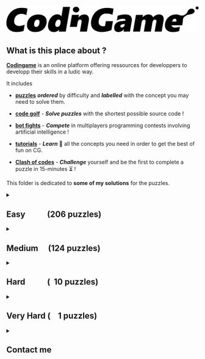 # ![codingame-banner](codingame_banner.png)

## What is this place about ?

[**Codingame**](https://www.codingame.com/training) is an online platform offering ressources for developpers to developp their skills in a ludic way.

It includes 

* [**puzzles**](https://www.codingame.com/training) **_ordered_** by difficulty and **_labelled_** with the concept you may need to solve them.
    
* [**code golf**](https://www.codingame.com/multiplayer/codegolf) - **_Solve puzzles_** with the shortest possible source code !
    
* [**bot fights**](https://www.codingame.com/multiplayer/bot-programming) - **_Compete_** in multiplayers programming contests involving artificial intelligence !
    
* [**tutorials**](https://www.codingame.com/learn) - **_Learn_** :book: all the concepts you need in order to get the best of fun on CG.
    
* [**Clash of codes**](https://www.codingame.com/multiplayer/clashofcode) - **_Challenge_** yourself and be the first to complete a puzzle in 15-minutes  :hourglass_flowing_sand: !

This folder is dedicated to **some of my solutions** for the puzzles.

<details>
<summary>

## Easy &ensp;&ensp;&ensp;&ensp;&ensp;(206 puzzles)

</summary>

- [x] [10 Pin bowling scores](Easy/10-pin-bowling-scores.cs) [![](link.png)](https://www.codingame.com/training/easy/10-pin-bowling-scores)
- [x] [1000000000D World](Easy/1000000000d-world.cpp) [![](link.png)](https://www.codingame.com/training/easy/1000000000d-world)
- [x] [1. NGR - Basic Radar](Easy/1--ngr---basic-radar.cpp) [![](link.png)](https://www.codingame.com/training/easy/1--ngr---basic-radar)
- [x] [1D bush fire](Easy/1d-bush-fire.c) [![](link.png)](https://www.codingame.com/training/easy/1d-bush-fire)
- [x] [1D spreadsheet](Easy/1d-spreadsheet.cpp) [![](link.png)](https://www.codingame.com/training/easy/1d-spreadsheet)
- [x] [1x1x1 Rubik's cube movements](Easy/111-rubiks-cube-movements.js) [![](link.png)](https://www.codingame.com/training/easy/111-rubiks-cube-movements)
- [x] [2nd Degree polynomial - simple-analysis](Easy/2nd-degree-polynomial---simple-analysis.cpp) [![](link.png)](https://www.codingame.com/training/easy/2nd-degree-polynomial---simple-analysis)
- [x] [abcdefghijklmnopqrstuvwxyz](Easy/abcdefghijklmnopqrstuvwxyz.cpp) [![](link.png)](https://www.codingame.com/training/easy/abcdefghijklmnopqrstuvwxyz)
- [x] [7-Segement scanner](Easy/7-segment-scanner.cpp) [![](link.png)](https://www.codingame.com/training/easy/7-segment-scanner)
- [x] [A Bunny and Carrots](Easy/a-bunny-and-carrots.cpp) [![](link.png)](https://www.codingame.com/training/easy/a-bunny-and-carrots)
- [x] [A child's play](Easy/a-childs-play.c) [![](link.png)](https://www.codingame.com/training/easy/a-childs-play)
- [x] [A mountain of a mole hill](Easy/a-mountain-of-a-mole-hill.py) [![](link.png)](https://www.codingame.com/training/easy/a-mountain-of-a-mole-hill)
- [x] [Add'em up](Easy/addem-up.py) [![](link.png)](https://www.codingame.com/training/easy/addem-up)
- [x] [Agent X, mission 1 - The caesar cipher](Easy/agent-x-mission-1-the-caesar-cipher.cpp) [![](link.png)](https://www.codingame.com/training/easy/agent-x-mission-1-the-caesar-cipher)
- [x] [Annihilation](Easy/annihilation.cpp) [![](link.png)](https://www.codingame.com/training/easy/annihilation)
- [x] [Are the clumps normal](Easy/are-the-clumps-normal.cpp) [![](link.png)](https://www.codingame.com/training/easy/are-the-clumps-normal)
- [x] [Artificial emotional intelligence](Easy/artificial-emotional-intelligence.cs) [![](link.png)](https://www.codingame.com/training/easy/artificial-emotional-intelligence)
- [x] [ASCII art](Easy/ascii-art.cpp) [![](link.png)](https://www.codingame.com/training/easy/ascii-art)
- [x] [Asteroids](Easy/asteroids.cpp) [![](link.png)](https://www.codingame.com/training/easy/asteroids)
- [x] [Auto pickup](Easy/auto-pickup.cpp) [![](link.png)](https://www.codingame.com/training/easy/auto-pickup)
- [x] [Azimut](Easy/azimut.rs) [![](link.png)](https://www.codingame.com/training/easy/azimut)
- [x] [Balanced ternary computer encode](Easy/balanced-ternary-computer-encode.c) [![](link.png)](https://www.codingame.com/training/easy/balanced-ternary-computer-encode)
- [x] [Bank robbers](Easy/bank-robbers.js) [![](link.png)](https://www.codingame.com/training/easy/bank-robbers)
- [x] [Battle of Heroes](Easy/battle-of-heroes.cpp) [![](link.png)](https://www.codingame.com/training/easy/battle-of-heroes)
- [x] [Benford's law](Easy/benfords-law.cpp) [![](link.png)](https://www.codingame.com/training/easy/benfords-law)
- [x] [Bijective numeration](Easy/bijective-numeration.rs) [![](link.png)](https://www.codingame.com/training/easy/bijective-numeration)
- [x] [Binary image](Easy/binary-image.py) [![](link.png)](https://www.codingame.com/training/easy/binary-image)
- [x] [Blackjack-solver.py](Easy/blackjack-solver.py) [![](link.png)](https://www.codingame.com/training/easy/blackjack-solver)
- [x] [Blowing fuse](Easy/blowing-fuse.c) [![](link.png)](https://www.codingame.com/training/easy/blowing-fuse)
- [x] [Brackets extreme edition](Easy/brackets-extreme-edition.c) [![](link.png)](https://www.codingame.com/training/easy/brackets-extreme-edition)
- [x] [Brick in the wall](Easy/brick-in-the-wall.c) [![](link.png)](https://www.codingame.com/training/easy/brick-in-the-wall)
- [x] [Bulk email generator](Easy/bulk-email-generator.py) [![](link.png)](https://www.codingame.com/training/easy/bulk-email-generator)
- [x] [Buzzle](Easy/buzzle.cpp) [![](link.png)](https://www.codingame.com/training/easy/buzzle)
- [x] [Caesar is the chief](Easy/caesar-is-the-chief.cpp) [![](link.png)](https://www.codingame.com/training/easy/caesar-is-the-chief)
- [x] [Calculator](Easy/calculator.cpp) [![](link.png)](https://www.codingame.com/training/easy/calculator)
- [x] [Card counting when easily distracted](Easy/card-counting-when-easily-distracted.cpp) [![](link.png)](https://www.codingame.com/training/easy/card-counting-when-easily-distracted)
- [x] [Catching up](Easy/catching-up.cpp) [![](link.png)](https://www.codingame.com/training/easy/catching-up)
- [x] [Character replacement problem](Easy/character-replacement-problem.cpp) [![](link.png)](https://www.codingame.com/training/easy/character-replacement-problem)
- [x] [Cheap choices](Easy/cheap-choices.rs) [![](link.png)](https://www.codingame.com/training/easy/cheap-choices)
- [x] [Chuck Norris](Easy/chuck-norris.cpp) [![](link.png)](https://www.codingame.com/training/easy/chuck-norris)
- [x] [Code breaker puzzle](Easy/code-breaker-puzzle.py) [![](link.png)](https://www.codingame.com/training/easy/code-breaker-puzzle)
- [x] [Container terminal](Easy/container-terminal.cpp) [![](link.png)](https://www.codingame.com/training/easy/container-terminal)
- [x] [Cosmic Love](Easy/cosmic-love.cpp) [![](link.png)](https://www.codingame.com/training/easy/cosmic-love)
- [x] [Count as I count](Easy/count-as-i-count.cpp) [![](link.png)](https://www.codingame.com/training/easy/count-as-i-count)
- [x] [Count your coins](Easy/count-your-coins.cpp) [![](link.png)](https://www.codingame.com/training/easy/count-your-coins)
- [x] [Crazy list](Easy/crazy-list.cpp) [![](link.png)](https://www.codingame.com/training/easy/crazy-list)
- [x] [Create the longest sequence of 1s](Easy/create-the-longest-sequence-of-1s.c) [![](link.png)](https://www.codingame.com/training/easy/create-the-longest-sequence-of-1s)
- [x] [Credit card verifier](Easy/credit-card-verifier-luhns-algorithm.cpp) [![](link.png)](https://www.codingame.com/training/easy/credit-card-verifier-luhns-algorithm)
- [x] [Crop circles](Easy/crop-circles.cs) [![](link.png)](https://www.codingame.com/ide/puzzle/crop-circles)
- [x] [Custom game of life](Easy/custom-game-of-life.cpp) [![](link.png)](https://www.codingame.com/ide/puzzle/custom-game-of-life)
- [x] [Darts](Easy/darts.cpp) [![](link.png)](https://www.codingame.com/training/easy/darts)
- [x] [Darts checkout routes](Easy/darts-checkout-routes.rs) [![](link.png)](https://www.codingame.com/training/easy/darts-checkout-routes)
- [x] [Dead mens shot](Easy/dead-mens-shot.c) [![](link.png)](https://www.codingame.com/training/easy/dead-mens-shot)
- [x] [Detective Geek](Easy/detective-geek.rs) [![](link.png)](https://www.codingame.com/training/easy/detective-geek)
- [x] [Decode the message](Easy/decode-the-message.cpp) [![](link.png)](https://www.codingame.com/training/easy/decode-the-message)
- [x] [Defibrillators](Easy/defibrillators.cpp) [![](link.png)](https://www.codingame.com/training/easy/defibrillators)
- [x] [Detective Pikaptcha EP1](Easy/detective-pikaptcha-ep1.c) [![](link.png)](https://www.codingame.com/training/easy/detective-pikaptcha-ep1)
- [x] [Detective Pikaptcha EP2](Easy/detective-pikaptcha-ep2.c) [![](link.png)](https://www.codingame.com/training/easy/detective-pikaptcha-ep2)
- [x] [Deus hex machina](Easy/deus-hex-machina.py) [![](link.png)](https://www.codingame.com/training/easy/deus-hex-machina)
- [x] [Dice handedness](Easy/dice-handedness.py) [![](link.png)](https://www.codingame.com/training/easy/dice-handedness)
- [x] [Digital scoreboard](Easy/digital-scoreboard.cpp) [![](link.png)](https://www.codingame.com/training/easy/digital-scoreboard)
- [x] [Disordered first contact](Easy/disordered-first-contact.js) [![](link.png)](https://www.codingame.com/training/easy/disordered-first-contact)
- [x] [Distributing candy](Easy/distributing-candy.cpp) [![](link.png)](https://www.codingame.com/training/easy/distributing-candy)
- [x] [Dolbear's law](Easy/dolbears-law.cpp) [![](link.png)](https://www.codingame.com/training/easy/dolbears-law)
- [x] [Dungeons and maps](Easy/dungeons-and-maps.cpp) [![](link.png)](https://www.codingame.com/training/easy/dungeons-and-maps)
- [x] [Embedded chessboards](Easy/embedded-chessboards.cpp) [![](link.png)](https://www.codingame.com/training/easy/embedded-chessboards)
- [x] [Encryption decryption of enigma machine](Easy/encryptiondecryption-of-enigma-machine.c) [![](link.png)](https://www.codingame.com/training/easy/encryptiondecryption-of-enigma-machine)
- [x] [Equivalent resistance circuit building](Easy/equivalent-resistance-circuit-building.java) [![](link.png)](https://www.codingame.com/training/easy/equivalent-resistance-circuit-building)
- [x] [Euclid's algorithm](Easy/euclids-algorithm.cpp) [![](link.png)](https://www.codingame.com/training/easy/euclids-algorithm)
- [x] [Extended Hamming codes](Easy/extended-hamming-codes.py) [![](link.png)](https://www.codingame.com/training/easy/extended-hamming-codes)
- [x] [Faro shuffle](Easy/faro-shuffle.cpp) [![](link.png)](https://www.codingame.com/training/easy/faro-shuffle)
- [x] [Fax machine](Easy/fax-machine.cpp) [![](link.png)](https://www.codingame.com/training/easy/fax-machine)
- [x] [Feature extraction](Easy/feature-extraction.cpp) [![](link.png)](https://www.codingame.com/training/easy/feature-extraction)
- [x] [FireControl](Easy/firecontrol.cpp) [![](link.png)](https://www.codingame.com/training/easy/firecontrol)
- [x] [Fix the networks](Easy/fix-the-networks.rs) [![](link.png)](https://www.codingame.com/training/easy/fix-the-networks)
- [x] [Flip the sign](Easy/flip-the-sign.cpp) [![](link.png)](https://www.codingame.com/training/easy/flip-the-sign)
- [x] [Frame the picture](Easy/frame-the-picture.cpp) [![](link.png)](https://www.codingame.com/training/easy/frame-the-picture)
- [x] [GDQ - binary coded decimal clock](Easy/gdq---binary-coded-decimal-clock.cpp) [![](link.png)](https://www.codingame.com/training/easy/gdq---binary-coded-decimal-clock)
- [x] [Genetics and computers - part 1](Easy/genetics-and-computers---part-1.py) [![](link.png)](https://www.codingame.com/training/easy/genetics-and-computers---part-1)
- [x] [Ghost legs](Easy/ghost-legs.c) [![](link.png)](https://www.codingame.com/training/easy/ghost-legs)
- [x] [Graffiti on the fence](Easy/graffiti-on-the-fence.cpp) [![](link.png)](https://www.codingame.com/training/easy/graffiti-on-the-fence)
- [x] [Happy numbers](Easy/happy-numbers.cpp) [![](link.png)](https://www.codingame.com/training/easy/happy-numbers)
- [x] [Hello, world!](Easy/hello-world.php) [![](link.png)](https://www.codingame.com/training/easy/hello-world)
- [x] [Hidden messages in images](Easy/hidden-messages-in-images.cpp) [![](link.png)](https://www.codingame.com/training/easy/hidden-messages-in-images)
- [x] [Hooch clash](Easy/hooch-clash.sh) [![](link.png)](https://www.codingame.com/training/easy/hooch-clash)
- [x] [Horse-racing hyperduals](Easy/horse-racing-hyperduals.c) [![](link.png)](https://www.codingame.com/training/easy/horse-racing-hyperduals)
- [x] [Horse-racing duals](Easy/horse-racing-duals.cpp) [![](link.png)](https://www.codingame.com/training/easy/horse-racing-duals)
- [x] [How time flies](Easy/how-time-flies.py) [![](link.png)](https://www.codingame.com/training/easy/how-time-flies)
- [x] [Hunger games](Easy/hunger-games.py) [![](link.png)](https://www.codingame.com/training/easy/hunger-games)
- [x] [In stereo](Easy/in-stereo.py) [![](link.png)](https://www.codingame.com/training/easy/in-stereo)
- [x] [Insert to string](Easy/insert-to-string.cpp) [![](link.png)](https://www.codingame.com/training/easy/insert-to-string)
- [x] [Ipv6 shortener](Easy/ipv6-shortener.py) [![](link.png)](https://www.codingame.com/training/easy/ipv6-shortener)
- [x] [Is that a possible word? Ep1](Easy/is-that-a-possible-word-ep1.cpp) [![](link.png)](https://www.codingame.com/training/easy/is-that-a-possible-word-ep1)
- [x] [Island escape](Easy/island-escape.cpp) [![](link.png)](https://www.codingame.com/training/easy/island-escape)
- [x] [ISBN check digit](Easy/isbn-check-digit.c) [![](link.png)](https://www.codingame.com/training/easy/isbn-check-digit)
- [x] [Jack Silver: The Casino](Easy/jack-silver-the-casino.c) [![](link.png)](https://www.codingame.com/training/easy/jack-silver-the-casino)
- [x] [Kangaroo words](Easy/kangaroo-words.cpp) [![](link.png)](https://www.codingame.com/training/easy/kangaroo-words)
- [x] [Kiss the girls](Easy/kiss-the-girls.cpp) [![](link.png)](https://www.codingame.com/training/easy/kiss-the-girls)
- [x] [Largest number](Easy/largest-number.py) [![](link.png)](https://www.codingame.com/training/easy/largest-number)
- [x] [Logic gates](Easy/logic-gates.cpp) [![](link.png)](https://www.codingame.com/training/easy/logic-gates)
- [x] [Logically reasonable inequalities](Easy/logically-reasonable-inequalities.cpp) [![](link.png)](https://www.codingame.com/training/easy/logically-reasonable-inequalities)
- [x] [Longest coast](Easy/longest-coast.cpp) [![](link.png)](https://www.codingame.com/training/easy/longest-coast)
- [x] [Low Resolution: what's the shape?](Easy/low-resolution-whats-the-shape.cpp) [![](link.png)](https://www.codingame.com/training/easy/low-resolution-whats-the-shape)
- [x] [Lumen](Easy/lumen.c) [![](link.png)](https://www.codingame.com/training/easy/lumen)
- [x] [Mars lander episode 1](Easy/mars-lander-episode-1.py) [![](link.png)](https://www.codingame.com/training/easy/mars-lander-episode-1)
- [x] [Match DNA sequence](Easy/match-dna-sequence.rs) [![](link.png)](https://www.codingame.com/training/easy/match-dna-sequence)
- [x] [Max area](Easy/max-area.cpp) [![](link.png)](https://www.codingame.com/training/easy/max-area)
- [x] [May the triforce be with you](Easy/may-the-triforce-be-with-you.c) [![](link.png)](https://www.codingame.com/training/easy/may-the-triforce-be-with-you)
- [x] [Messed up mosaics](Easy/messed-up-mosaics.cpp) [![](link.png)](https://www.codingame.com/training/easy/messed-up-mosaics)
- [x] [MIME type](Easy/mime-type.py) [![](link.png)](https://www.codingame.com/training/easy/mime-type)
- [x] [Minimal palindrome distance](Easy/minimal-palindrome-distance.cpp) [![](link.png)](https://www.codingame.com/training/easy/minimal-palindrome-distance)
- [x] [Mirrors](Easy/mirrors.cpp) [![](link.png)](https://www.codingame.com/training/easy/mirrors)
- [x] [Reverse Minesweeper](Easy/reverse-minesweeper.cpp) [![](link.png)](https://www.codingame.com/training/easy/reverse-minesweeper)
- [x] [Merlin's magic square](Easy/merlins-magic-square.cpp) [![](link.png)](https://www.codingame.com/training/easy/merlins-magic-square)
- [x] [Metric Units](Easy/metric-units.cs) [![](link.png)](https://www.codingame.com/training/easy/metric-units)
- [x] [Minesweeper level generator](Easy/minesweeper-level-generator.cpp) [![](link.png)](https://www.codingame.com/training/easy/minesweeper-level-generator)
- [x] [Monday tuesday happy days](Easy/monday-tuesday-happy-days.py) [![](link.png)](https://www.codingame.com/training/easy/monday-tuesday-happy-days)
- [x] [Morellet's random lines](Easy/morellets-random-lines.js) [![](link.png)](https://www.codingame.com/training/easy/morellets-random-lines)
- [x] [Mountain map convergence](Easy/mountain-map-convergence.py) [![](link.png)](https://www.codingame.com/training/easy/mountain-map-convergence)
- [x] [Mountain map](Easy/mountain-map.py) [![](link.png)](https://www.codingame.com/training/easy/mountain-map)
- [x] [Moves in maze](Easy/moves-in-maze.cpp) [![](link.png)](https://www.codingame.com/training/easy/moves-in-maze)
- [x] [Murder in the village](Easy/murder-in-the-village.py) [![](link.png)](https://www.codingame.com/training/easy/murder-in-the-village)
- [x] [Nato alphabets odd uncles](Easy/nato-alphabets-odd-uncles.cpp) [![](link.png)](https://www.codingame.com/training/easy/nato-alphabets-odd-uncles)
- [x] [Nature of quadrilaterals](Easy/nature-of-quadrilaterals.c) [![](link.png)](https://www.codingame.com/training/easy/nature-of-quadrilaterals)
- [x] [Next growing number](Easy/next-growing-number.cpp) [![](link.png)](https://www.codingame.com/training/easy/next-growing-number)
- [x] [Number derivation](Easy/number-derivation.py) [![](link.png)](https://www.codingame.com/training/easy/number-derivation)
- [x] [Number of digits](Easy/number-of-digits.rs) [![](link.png)](https://www.codingame.com/training/easy/number-of-digits)
- [x] [Number partition](Easy/number-partition.cpp) [![](link.png)](https://www.codingame.com/training/easy/number-partition)
- [x] [Object insertion](Easy/object-insertion.cpp) [![](link.png)](https://www.codingame.com/training/easy/object-insertion)
- [x] [Odd quad out](Easy/odd-quad-out.cpp) [![](link.png)](https://www.codingame.com/training/easy/odd-quad-out)
- [x] [Offset arrays](Easy/offset-arrays.py) [![](link.png)](https://www.codingame.com/ide/puzzle/offset-arrays)
- [x] [Onboarding](Easy/onboarding.cpp) [![](link.png)](https://www.codingame.com/training/easy/onboarding)
- [x] [Order of succession](Easy/order-of-succession.py) [![](link.png)](https://www.codingame.com/training/easy/order-of-succession)
- [x] [Organic compounds](Easy/organic-compounds.java) [![](link.png)](https://www.codingame.com/training/easy/organic-compounds)
- [x] [Panel count](Easy/panel-count.rs) [![](link.png)](https://www.codingame.com/training/easy/panel-count)
- [x] [Periodic table spelling](Easy/periodic-table-spelling.rs) [![](link.png)](https://www.codingame.com/ide/puzzle/periodic-table-spelling)
- [x] [Pirates treasure](Easy/pirates-treasure.c) [![](link.png)](https://www.codingame.com/training/easy/pirates-treasure)
- [x] [Power of Thor (ep.1)](Easy/power-of-thor-1.js) [![](link.png)](https://www.codingame.com/training/easy/power-of-thor-episode-1)
- [x] [Prefix code](Easy/prefix-code.cpp) [![](link.png)](https://www.codingame.com/training/easy/prefix-code)
- [x] [Probability for dummies](Easy/probability-for-dummies.cpp) [![](link.png)](https://www.codingame.com/training/easy/probability-for-dummies)
- [x] [Queen control](Easy/queen-control.cpp) [![](link.png)](https://www.codingame.com/training/easy/queen-control)
- [x] [Random walk](Easy/random-walk.cpp) [![](link.png)](https://www.codingame.com/training/easy/random-walk)
- [x] [Rectangle partition](Easy/rectangle-partition.cpp) [![](link.png)](https://www.codingame.com/training/easy/rectangle-partition)
- [x] [Rectangular block spinner](Easy/rectangular-block-spinner.py) [![](link.png)](https://www.codingame.com/training/easy/rectangular-block-spinner)
- [x] [Retro typewriter art](Easy/retro-typewriter-art.cpp) [![](link.png)](https://www.codingame.com/training/easy/retro-typewriter-art)
- [x] [Reverse fizzbuzz](Easy/reverse-fizzbuzz.rb) [![](link.png)](https://www.codingame.com/training/easy/reverse-fizzbuzz)
- [x] [Robot reach](Easy/robot-reach.cpp) [![](link.png)](https://www.codingame.com/training/easy/robot-reach)
- [x] [Robot show](Easy/robot-show.cpp) [![](link.png)](https://www.codingame.com/training/easy/robot-show)
- [x] [Rocks papers scissors-es](Easy/rocks-papers-scissors-es.cpp) [![](link.png)](https://www.codingame.com/training/easy/rocks-papers-scissors-es)
- [x] [Rock paper scissors lizard spock](Easy/rock-paper-scissors-lizard-spock.cpp) [![](link.png)](https://www.codingame.com/training/easy/rock-paper-scissors-lizard-spock)
- [x] [Rooks movements](Easy/rooks-movements.c) [![](link.png)](https://www.codingame.com/training/easy/rooks-movements)
- [x] [Rotating arrows](Easy/rotating-arrows.cpp) [![](link.png)](https://www.codingame.com/training/easy/rotating-arrows)
- [x] [Rugby score](Easy/rugby-score.c) [![](link.png)](https://www.codingame.com/training/easy/rugby-score)
- [x] [Sand fall](Easy/sand-fall.rs) [![](link.png)](https://www.codingame.com/training/easy/sand-fall)
- [x] [Saving snoopy](Easy/saving-snoopy.cpp) [![](link.png)](https://www.codingame.com/training/easy/saving-snoopy)
- [x] [Scrabble score](Easy/scrabble-score.rs) [![](link.png)](https://www.codingame.com/training/easy/scrabble-score)
- [x] [Self driving car testing](Easy/self-driving-car-testing.c) [![](link.png)](https://www.codingame.com/training/easy/self-driving-car-testing)
- [x] [Shadow casting](Easy/shadow-casting.cpp) [![](link.png)](https://www.codingame.com/training/easy/shadow-casting)
- [x] [Shoot enemy aircraft](Easy/shoot-enemy-aircraft.cpp) [![](link.png)](https://www.codingame.com/training/easy/shoot-enemy-aircraft)
- [x] [Should bakers be frugal](Easy/should-bakers-be-frugal.cpp) [![](link.png)](https://www.codingame.com/training/easy/should-bakers-be-frugal)
- [x] [Simple auto scaling](Easy/simple-auto-scaling.cpp) [![](link.png)](https://www.codingame.com/training/easy/simple-auto-scaling)
- [x] [Simple awalé](Easy/simple-awale.js) [![](link.png)](https://www.codingame.com/training/easy/simple-awale)
- [x] [Simple load balancing](Easy/simple-load-balancing.cpp) [![](link.png)](https://www.codingame.com/training/easy/simple-load-balancing)
- [x] [Six degrees of Kevin Bacon](Easy/six-degrees-of-kevin-bacon.cpp) [![](link.png)](https://www.codingame.com/training/easy/six-degrees-of-kevin-bacon)
- [x] [Sparse matmul](Easy/sparse-matmul.rs) [![](link.png)](https://www.codingame.com/training/easy/sparse-matmul)
- [x] [Smooth!](Easy/smooth.sh) [![](link.png)](https://www.codingame.com/training/easy/smooth)
- [x] [Snail run](Easy/snail-run.cpp) [![](link.png)](https://www.codingame.com/training/easy/snail-run)
- [x] [Snake sort 2D](Easy/snake-sort-2d.cpp) [![](link.png)](https://www.codingame.com/training/easy/snake-sort-2d)
- [x] [Someone's acting sus...](Easy/someones-acting-sus----.py) [![](link.png)](https://www.codingame.com/training/easy/someones-acting-sus----)
- [x] [Stall tilt](Easy/stall-tilt.py) [![](link.png)](https://www.codingame.com/training/easy/stall-tilt)
- [x] [Substitution encoding](Easy/substitution-encoding.cpp) [![](link.png)](https://www.codingame.com/training/easy/substitution-encoding)
- [x] [Sudoku Validator](Easy/sudoku-validator.py) [![](link.png)](https://www.codingame.com/training/easy/sudoku-validator)
- [x] [Sum of Spiral's Diagonals](Easy/sum-of-spirals-diagonals.cpp) [![](link.png)](https://www.codingame.com/training/easy/sum-of-spirals-diagonals)
- [x] [Sweet spot](Easy/sweet-spot.cpp) [![](link.png)](https://www.codingame.com/training/easy/sweet-spot)
- [x] [Ted's compiler](Easy/teds-compiler.cpp) [![](link.png)](https://www.codingame.com/training/easy/teds-compiler)
- [x] [Temperatures](Easy/temperatures.js) [![](link.png)](https://www.codingame.com/training/easy/temperatures)
- [x] [Text formatting](Easy/text-formatting.py) [![](link.png)](https://www.codingame.com/training/easy/text-formatting)
- [x] [The broken editor](Easy/the-broken-editor.cpp) [![](link.png)](https://www.codingame.com/training/easy/the-broken-editor)
- [x] [The dart 101](Easy/the-dart-101.c) [![](link.png)](https://www.codingame.com/training/easy/the-dart-101)
- [x] [The descent](Easy/the-descent.js) [![](link.png)](https://www.codingame.com/training/easy/the-descent)
- [x] [The electrician apprentice](Easy/the-electrician-apprentice.cs) [![](link.png)](https://www.codingame.com/training/easy/the-electrician-apprentice)
- [x] [The helpdesk](Easy/the-helpdesk.cpp) [![](link.png)](https://www.codingame.com/training/easy/the-helpdesk)
- [x] [The lost child episode-1](Easy/the-lost-child-episode-1.cpp) [![](link.png)](https://www.codingame.com/training/easy/the-lost-child-episode-1)
- [x] [The Michelangelo code](Easy/the-michelangelo-code.py) [![](link.png)](https://www.codingame.com/training/easy/the-michelangelo-code)
- [x] [The Mystic rectangle](Easy/the-mystic-rectangle.cpp) [![](link.png)](https://www.codingame.com/training/easy/the-mystic-rectangle)
- [x] [The Prime Twins - Part one](Easy/the-prime-twins---part-one.rs) [![](link.png)](https://www.codingame.com/training/easy/the-prime-twins---part-one)
- [x] [The River I.](Easy/the-river-i.c) [![](link.png)](https://www.codingame.com/training/easy/the-river-i-)
- [x] [The River II.](Easy/the-river-ii.c) [![](link.png)](https://www.codingame.com/training/easy/the-river-ii-)
- [x] [The travelling salesman problem](Easy/the-travelling-salesman-problem.c) [![](link.png)](https://www.codingame.com/training/easy/the-travelling-salesman-problem)
- [x] [The weight of words](Easy/the-weight-of-words.cpp) [![](link.png)](https://www.codingame.com/training/easy/the-weight-of-words)
- [x] [Tic tac toe](Easy/tictactoe.py) [![](link.png)](https://www.codingame.com/training/easy/tictactoe)
- [x] [Treasure hunt](Easy/treasure-hunt.cpp) [![](link.png)](https://www.codingame.com/training/easy/treasure-hunt)
- [x] [Tree paths](Easy/tree-paths.rb) [![](link.png)](https://www.codingame.com/training/easy/tree-paths)
- [x] [Tricky number verifier](Easy/tricky-number-verifier.py) [![](link.png)](https://www.codingame.com/training/easy/tricky-number-verifier)
- [x] [Ulam spiral](Easy/ulam-spiral.py) [![](link.png)](https://www.codingame.com/training/easy/ulam-spiral)
- [x] [Unit fractions](Easy/unit-fractions.c) [![](link.png)](https://www.codingame.com/training/easy/unit-fractions)
- [x] [Van Eck's sequence](Easy/van-eck.cpp) [![](link.png)](https://www.codingame.com/training/easy/van-ecks-sequence)
- [x] [Vectors in variables dimensions](Easy/vectors-in-variables-dimensions.py) [![](link.png)](https://www.codingame.com/training/easy/vectors-in-variables-dimensions)
- [x] [Video comments](Easy/video-comments.py) [![](link.png)](https://www.codingame.com/training/easy/video-comments)
- [x] [What's so complex about Mandelbrot?](Easy/whats-so-complex-about-mandelbrot.c) [![](link.png)](https://www.codingame.com/training/easy/whats-so-complex-about-mandelbrot)
- [x] [Where am I going?](Easy/where-am-i-going.rs) [![](link.png)](https://www.codingame.com/training/easy/where-am-i-going)
- [x] [Where's Wally](Easy/wheres-wally.cpp) [![](link.png)](https://www.codingame.com/training/easy/wheres-wally)
- [x] [Wordle collorizer](Easy/wordle-colorizer.cpp) [![](link.png)](https://www.codingame.com/training/easy/wordle-colorizer)
- [x] [XML MDF-2016](Easy/xml-mdf-2016.cpp) [![](link.png)](https://www.codingame.com/training/easy/xml-mdf-2016)
- [x] [Zeckendorf representation part I](Easy/zeckendorf-representation-part-i.cpp) [![](link.png)](https://www.codingame.com/training/easy/zeckendorf-representation-part-i)
- [x] [Zhiwei sun squares](Easy/zhiwei-sun-squares.cpp) [![](link.png)](https://www.codingame.com/training/easy/zhiwei-sun-squares)

</details>

<details>
<summary>

## Medium &ensp;&ensp;(124 puzzles)

</summary>

- [x] [1010(1)](Medium/10101.c) [![](link.png)](https://www.codingame.com/training/medium/10101)
- [x] [A* exercise](Medium/a-star-exercise.cpp) [![](link.png)](https://www.codingame.com/training/medium/a-star-exercise)
- [x] [Ancestors and descendants](Medium/ancestors-&-descendants.cpp) [![](link.png)](https://www.codingame.com/training/medium/ancestors-&-descendants)
- [x] [Aneo sponsored puzzle](Medium/aneo.c) [![](link.png)](https://www.codingame.com/training/medium/aneo)
- [x] [Ascii art : glass stacking](Medium/ascii-art-glass-stacking.c) [![](link.png)](https://www.codingame.com/training/medium/ascii-art-:-glass-stacking)
- [x] [Ascii graph](Medium/ascii-graph.c) [![](link.png)](https://www.codingame.com/training/medium/ascii-graph)
- [x] [Bag of balls](Medium/bag-of-balls.cpp) [![](link.png)](https://www.codingame.com/training/medium/bag-of-balls)
- [x] [Bender - episode 1](Medium/bender-episode-1.cpp) [![](link.png)](https://www.codingame.com/training/medium/bender-episode-1)
- [x] [Binary search tree traversal](Medium/binary-search-tree-traversal.cpp) [![](link.png)](https://www.codingame.com/training/medium/binary-search-tree-traversal)
- [x] [Binary sequence](Medium/binary-sequence.py) [![](link.png)](https://www.codingame.com/training/medium/binary-sequence)
- [x] [Bingo](Medium/bingo.java) [![](link.png)](https://www.codingame.com/training/medium/bingo)
- [x] [Bit count to limit](Medium/bit-count-to-limit.cpp) [![](link.png)](https://www.codingame.com/training/medium/bit-count-to-limit)
- [x] [Boarding passes ready](Medium/boarding-passes-ready.cpp) [![](link.png)](https://www.codingame.com/training/medium/boarding-passes-ready)
- [x] [Bouncing barry](Medium/bouncing-barry.cs) [![](link.png)](https://www.codingame.com/training/medium/bouncing-barry)
- [x] [Box of cigars](Medium/box-of-cigars.c) [![](link.png)](https://www.codingame.com/training/medium/box-of-cigars)
- [x] [Brackets, enhanced edition](Medium/brackets-enhanced-edition.js) [![](link.png)](https://www.codingame.com/training/medium/brackets-enhanced-edition)
- [x] [Brackets, extended edition](Medium/brackets-extended-edition.c) [![](link.png)](https://www.codingame.com/training/medium/brackets-extended-edition)
- [x] [Brackets, ultimate edition](Medium/brackets-ultimate-edition.js) [![](link.png)](https://www.codingame.com/training/medium/brackets-ultimate-edition)
- [x] [Bruce lee](Medium/bruce-lee.js) [![](link.png)](https://www.codingame.com/training/medium/bruce-lee)
- [x] [Bulgarian solitaire](Medium/bulgarian-solitaire.cpp) [![](link.png)](https://www.codingame.com/training/medium/bulgarian-solitaire)
- [x] [Bulls and Cows](Medium/bulls-and-cows.c) [![](link.png)](https://www.codingame.com/training/medium/bulls-and-cows)
- [x] [Bust speeding vehicles](Medium/bust-speeding-vehicles.c) [![](link.png)](https://www.codingame.com/training/medium/bust-speeding-vehicles)
- [x] [Byte pair encoding](Medium/byte-pair-encoding.py) [![](link.png)](https://www.codingame.com/training/medium/byte-pair-encoding)
- [x] [Cards castle](Medium/cards-castle.c) [![](link.png)](https://www.codingame.com/training/medium/cards-castle)
- [x] [Carmichael numbers](Medium/carmichael-numbers.c) [![](link.png)](https://www.codingame.com/training/medium/carmichael-numbers)
- [x] [CGFunge interpreter](Medium/cgfunge-interpreter.py) [![](link.png)](https://www.codingame.com/training/medium/cgfunge-interpreter)
- [x] [CGS minifier](Medium/cgs-minifier.cpp) [![](link.png)](https://www.codingame.com/training/medium/cgs-minifier)
- [x] [Constrained latin squares](Medium/constrained-latin-squares.cpp) [![](link.png)](https://www.codingame.com/training/medium/constrained-latin-squares)
- [x] [Conway sequence](Medium/conway-sequence.cpp) [![](link.png)](https://www.codingame.com/training/medium/conway-sequence)
- [x] [Count of primes in a number grid](Medium/count-of-primes-in-a-number-grid.c) [![](link.png)](https://www.codingame.com/training/medium/count-of-primes-in-a-number-grid)
- [x] [Counting squares on pegs](Medium/counting-squares-on-pegs.js) [![](link.png)](https://www.codingame.com/training/medium/counting-squares-on-pegs)
- [x] [Criminal](Medium/criminal.cpp) [![](link.png)](https://www.codingame.com/training/medium/criminal)
- [x] [Digit sum successor](Medium/digit-sum-successor.cpp) [![](link.png)](https://www.codingame.com/training/medium/digit-sum-successor)
- [x] [Divide the factorial](Medium/divide-the-factorial.rb) [![](link.png)](https://www.codingame.com/training/medium/divide-the-factorial)
- [x] [Dominoes path](Medium/dominoes-path.cpp) [![](link.png)](https://www.codingame.com/training/medium/dominoes-path)
- [x] [Don't Panic - Episode 1](Medium/don't-panic-episode-1.cpp) [![](link.png)](https://www.codingame.com/training/medium/don't-panic-episode-1)
- [x] [Drug interactions](Medium/drug-interactions.cpp) [![](link.png)](https://www.codingame.com/training/medium/drug-interactions)
- [x] [Dynamic sorting](Medium/dynamic-sorting.cs) [![](link.png)](https://www.codingame.com/training/medium/dynamic-sorting)
- [x] [Dwarfs standing on the shoulders of giants](Medium/dwarfs-standing-on-the-shoulders-of-giants.cpp) [![](link.png)](https://www.codingame.com/training/medium/dwarfs-standing-on-the-shoulders-of-giants)
- [x] [Elementary cellular automaton](Medium/elementary-cellular-automaton.c) [![](link.png)](https://www.codingame.com/training/medium/elementary-cellular-automaton)
- [x] [Equalizing arrays](Medium/equalizing-arrays.cpp) [![](link.png)](https://www.codingame.com/training/medium/equalizing-arrays)
- [x] [Factorial vs exponential](Medium/factorial-vs-exponential.c) [![](link.png)](https://www.codingame.com/training/medium/factorial-vs-exponential)
- [x] [Fair numbering](Medium/fair-numbering.cpp) [![](link.png)](https://www.codingame.com/training/medium/fair-numbering)
- [x] [Find the replacement](Medium/find-the-replacement.cpp) [![](link.png)](https://www.codingame.com/training/medium/find-the-replacement)
- [x] [Flood fill example](Medium/flood-fill-example.cpp) [![](link.png)](https://www.codingame.com/training/medium/flood-fill-example)
- [x] [Folding a note](Medium/folding-a-note.py) [![](link.png)](https://www.codingame.com/training/medium/folding-a-note)
- [x] [Folding paper](Medium/folding-paper.cpp) [![](link.png)](https://www.codingame.com/training/medium/folding-paper)
- [x] [Forest fire](Medium/forest-fire.cpp) [![](link.png)](https://www.codingame.com/training/medium/forest-fire)
- [x] [Game of life](Medium/game-of-life.c) [![](link.png)](https://www.codingame.com/training/medium/game-of-life)
- [x] [Guessing N cheating](Medium/guessing-n-cheating.c) [![](link.png)](https://www.codingame.com/training/medium/guessing-n-cheating)
- [x] [Go competition](Medium/go-competition.c) [![](link.png)](https://www.codingame.com/training/medium/go-competition)
- [x] [Goro want chocolate](Medium/goro-want-chocolate.cpp) [![](link.png)](https://www.codingame.com/training/medium/goro-want-chocolate)
- [x] [Gravity](Medium/gravity.c) [![](link.png)](https://www.codingame.com/training/medium/gravity)
- [x] [Gravity tumbler](Medium/gravity-tumbler.py) [![](link.png)](https://www.codingame.com/training/medium/gravity-tumbler)
- [x] [Green valleys](Medium/green-valleys.cpp) [![](link.png)](https://www.codingame.com/training/medium/green-valleys)
- [x] [Hacking at robbercity](Medium/hacking-at-robbercity.js) [![](link.png)](https://www.codingame.com/training/medium/hacking-at-robbercity)
- [x] [Halting sequences](Medium/halting-sequences.cpp) [![](link.png)](https://www.codingame.com/training/medium/halting-sequences)
- [x] [Hexagonal Maze](Medium/hexagonal-maze.cpp) [![](link.png)](https://www.codingame.com/training/medium/hexagonal-maze)
- [x] [Huffman code](Medium/huffman-code.cpp) [![](link.png)](https://www.codingame.com/training/medium/huffman-code)
- [x] [Inversion count](Medium/inversion-count.cs) [![](link.png)](https://www.codingame.com/training/medium/inversion-count)
- [x] [IP mask calculating](Medium/ip-mask-calculating.cpp) [![](link.png)](https://www.codingame.com/training/medium/ip-mask-calculating)
- [x] [Jumping frogs](Medium/jumping-frogs.cpp) [![](link.png)](https://www.codingame.com/training/medium/jumping-frogs)
- [x] [Kaprekar's routine](Medium/kaprekars-routine.js) [![](link.png)](https://www.codingame.com/training/medium/kaprekars-routine)
- [x] [Knight's jam](Medium/knights-jam.cpp) [![](link.png)](https://www.codingame.com/training/medium/knights-jam)
- [x] [Langton's ant](Medium/langtons-ant.c) [![](link.png)](https://www.codingame.com/training/medium/langtons-ant)
- [x] [Length of Syracuse conjecture sequence](Medium/length-of-syracuse-conjecture-sequence.cpp) [![](link.png)](https://www.codingame.com/training/medium/length-of-syracuse-conjecture-sequence)
- [x] [Locked in gear](Medium/locked-in-gear.cpp) [![](link.png)](https://www.codingame.com/training/medium/locked-in-gear)
- [x] [Magic square](Medium/magic-square.cpp) [![](link.png)](https://www.codingame.com/training/medium/magic-square)
- [x] [Mars lander Ep2](Medium/mars-lander-ep2.cpp) [![](link.png)](https://www.codingame.com/training/medium/mars-lander-episode-2)
- [x] [Maximum sub-sequence](Medium/maximum-sub-sequence.c) [![](link.png)](https://www.codingame.com/training/medium/maximum-sub-sequence)
- [x] [Mayan calculation](Medium/mayan-calculation.c) [![](link.png)](https://www.codingame.com/training/medium/mayan-calculation)
- [x] [Maze](Medium/maze.c) [![](link.png)](https://www.codingame.com/training/medium/maze)
- [x] [Mcxxxx microcontroller simulation](Medium/mcxxxx-microcontroller-simulation.c) [![](link.png)](https://www.codingame.com/training/medium/mcxxxx-microcontroller-simulation)
- [x] [Micro assembly](Medium/micro-assembly.c) [![](link.png)](https://www.codingame.com/training/medium/micro-assembly)
- [x] [MineSweeper](Medium/minesweeper.cpp) [![](link.png)](https://www.codingame.com/training/medium/minesweeper)
- [x] [Minimax exercise](Medium/minimax-exercise.c) [![](link.png)](https://www.codingame.com/training/medium/minimax-exercise)
- [x] [Monthly system](Medium/monthly-system.c) [![](link.png)](https://www.codingame.com/training/medium/monthly-system)
- [x] [Network cabling](Medium/network-cabling.cpp) [![](link.png)](https://www.codingame.com/training/medium/network-cabling)
- [x] [Number of letters in a number - binary](Medium/number-of-letters-in-a-number---binary.cpp) [![](link.png)](https://www.codingame.com/training/medium/number-of-letters-in-a-number---binary)
- [x] [Number of paths between 2 points](Medium/number-of-paths-between-2-points.c) [![](link.png)](https://www.codingame.com/training/medium/number-of-paths-between-2-points)
- [x] [Oneway city](Medium/oneway-city.py) [![](link.png)](https://www.codingame.com/training/medium/oneway-city)
- [x] [Othello](Medium/othello.js) [![](link.png)](https://www.codingame.com/training/medium/othello)
- [x] [Parity scanner](Medium/parity-scanner.py) [![](link.png)](https://www.codingame.com/training/medium/parity-scanner)
- [x] [Photo booth transformation](Medium/photo-booth-transformation.c) [![](link.png)](https://www.codingame.com/training/medium/photo-booth-transformation)
- [x] [Plague Jr](Medium/plague-jr.py) [![](link.png)](https://www.codingame.com/training/medium/plague-jr)
- [x] [Playfair cypher](Medium/playfair-cipher.py) [![](link.png)](https://www.codingame.com/training/medium/playfair-cipher)
- [x] [Porcupine fever](Medium/porcupine-fever.c) [![](link.png)](https://www.codingame.com/training/medium/porcupine-fever)
- [x] [Propositions in freges ideography](Medium/propositions-in-freges-ideography.py) [![](link.png)](https://www.codingame.com/training/medium/propositions-in-freges-ideography)
- [x] [Queneau numbers](Medium/queneau-numbers.cljs) [![](link.png)](https://www.codingame.com/training/medium/queneau-numbers)
- [x] [Rational number tree](Medium/rational-number-tree.cpp) [![](link.png)](https://www.codingame.com/training/medium/rational-number-tree)
- [x] [Rearrange string to two numbers](Medium/rearrange-strings-to-two-numbers.cpp) [![](link.png)](https://www.codingame.com/training/medium/rearrange-string-to-two-numbers)
- [x] [Remaining card](Medium/remaining-card.cpp) [![](link.png)](https://www.codingame.com/training/medium/remaining-card)
- [x] [Reverse Polish notation](Medium/reverse-polish-notation.py) [![](link.png)](https://www.codingame.com/training/medium/reverse-polish-notation)
- [x] [Reversed look and say](Medium/reversed-look-and-say.cpp) [![](link.png)](https://www.codingame.com/training/medium/reversed-look-and-say)
- [x] [Robbery optimisation](Medium/robbery-optimisation.cpp) [![](link.png)](https://www.codingame.com/training/medium/robbery-optimisation)
- [x] [Rod cutting problem](Medium/rod-cutting-problem.cpp) [![](link.png)](https://www.codingame.com/training/medium/rod-cutting-problem)
- [x] [Sandpile addition](Medium/sandpile-addition.c) [![](link.png)](https://www.codingame.com/training/medium/sandpile-addition)
- [x] [Scrabble](Medium/scrabble.cpp) [![](link.png)](https://www.codingame.com/training/medium/scrabble)
- [x] [Seam carving](Medium/seam-carving.cpp) [![](link.png)](https://www.codingame.com/training/medium/seam-carving)
- [x] [Shadows of the Knight - Episode 1](Medium/shadows-of-the-knight-episode-1.cpp) [![](link.png)](https://www.codingame.com/training/medium/shadows-of-the-knight-episode-1)
- [x] [Shadows of the Knight - Episode 1](Medium/skynet-revolution-episode-1.cpp) [![](link.png)](https://www.codingame.com/training/medium/skynet-revolution-episode-1)
- [x] [Snake encoding](Medium/snake-encoding.js) [![](link.png)](https://www.codingame.com/training/medium/snake-encoding)
- [x] [Stock exchange losses](Medium/stock-exchange-losses.cpp) [![](link.png)](https://www.codingame.com/training/medium/stock-exchange-losses)
- [x] [Sudoku solver](Medium/sudoku-solver.cpp) [![](link.png)](https://www.codingame.com/training/medium/sudoku-solver)
- [x] [Sum of divisors](Medium/sum-of-divisors.c) [![](link.png)](https://www.codingame.com/training/medium/sum-of-divisors)
- [x] [Telephone numbers](Medium/telephone-numbers.cpp) [![](link.png)](https://www.codingame.com/training/medium/telephone-numbers)
- [x] [Text alignment](Medium/text-alignment.c) [![](link.png)](https://www.codingame.com/training/medium/text-alignment)
- [x] [The experience of creating puzzles](Medium/the-experience-for-creating-puzzles.c) [![](link.png)](https://www.codingame.com/training/medium/the-experience-for-creating-puzzles)
- [x] [The fastest](Medium/the-fastest.c) [![](link.png)](https://www.codingame.com/training/medium/the-fastest)
- [x] [The urinal problem](Medium/the-urinal-problem.py) [![](link.png)](https://www.codingame.com/training/medium/the-urinal-problem)
- [x] [The gift](Medium/the-gift.cpp) [![](link.png)](https://www.codingame.com/training/medium/the-gift)
- [x] [The Grand Festival - I](Medium/the-grand-festival---i.cpp) [![](link.png)](https://www.codingame.com/training/medium/the-grand-festival---i)
- [x] [The Grand Festival - II](Medium/the-grand-festival---ii.java) [![](link.png)](https://www.codingame.com/training/medium/the-grand-festival---ii)
- [x] [The last crusade episode 1](Medium/the-last-crusade-episode-1.cpp) [![](link.png)](https://www.codingame.com/training/medium/the-last-crusade-episode-1)
- [x] [The optimal urinal problem](Medium/the-optimal-urinal-problem.js) [![](link.png)](https://www.codingame.com/training/medium/the-optimal-urinal-problem)
- [x] [There is no spoon - episode 1](Medium/there-is-no-spoon-episode-1.cpp) [![](link.png)](https://www.codingame.com/training/medium/there-is-no-spoon-episode-1)
- [x] [These romans are crazy!](Medium/these-romans-are-crazy!.cpp) [![](link.png)](https://www.codingame.com/training/medium/these-romans-are-crazy!)
- [x] [Tiny forest](Medium/tiny-forest.cpp) [![](link.png)](https://www.codingame.com/training/medium/tiny-forest)
- [x] [Trits balanced ternary computing](Medium/trits-balanced-ternary-computing.c) [![](link.png)](https://www.codingame.com/training/medium/trits-balanced-ternary-computing)
- [x] [Vote counting](Medium/vote-counting.cpp) [![](link.png)](https://www.codingame.com/training/medium/vote-counting)
- [x] [Ways to make change](Medium/ways-to-make-change.cpp) [![](link.png)](https://www.codingame.com/training/medium/ways-to-make-change)
- [x] [We're going in circles!](Medium/were-going-in-circles.cpp) [![](link.png)](https://www.codingame.com/training/medium/were-going-in-circles)
- [x] [Winamax battle](Medium/winamax-battle.cpp) [![](link.png)](https://www.codingame.com/training/medium/winamax-battle)
- [x] [What the brainfuck!](Medium/what-the-brainfuck.cpp) [![](link.png)](https://www.codingame.com/training/medium/what-the-brainfuck)

</details>

<details>
<summary>

## Hard &ensp;&ensp;&ensp;&ensp;&ensp;(&nbsp;&nbsp;10 puzzles)

</summary>

- [x] [Blunder - episode 2](Hard/blunder-episode-2.cpp) [![](link.png)](https://www.codingame.com/training/hard/blunder-episode-2)
- [x] [CGX Formatter](Hard/cgx-formatter.cpp) [![](link.png)](https://www.codingame.com/training/hard/cgx-formatter)
- [x] [Chess board analyzer](Hard/chess-board-analyzer.cpp) [![](link.png)](https://www.codingame.com/training/hard/chess-board-analyzer)
- [x] [Death first search - episode 2](Hard/death-first-search-episode-2.cpp) [![](link.png)](https://www.codingame.com/training/hard/death-first-search-episode-2)
- [x] [Doubly solved rubiks cube](Hard/doubly-solved-rubiks-cube.py) [![](link.png)](https://www.codingame.com/training/hard/doubly-solved-rubiks-cube)
- [x] [Hanoi tower](Hard/hanoi-tower.cpp) [![](link.png)](https://www.codingame.com/training/hard/hanoi-tower)
- [x] [Levenshtein distance](Hard/levenshtein-distance.cpp) [![](link.png)](https://www.codingame.com/training/hard/levenshtein-distance)
- [x] [Max Rect](Hard/max-rect.cpp) [![](link.png)](https://www.codingame.com/training/hard/max-rect)
- [x] [The labyrinth](Hard/the-labyrinth.cpp) [![](link.png)](https://www.codingame.com/training/hard/the-labyrinth)
- [x] [Vox codei - episode 1](Hard/vox-codei-episode-1.cpp) [![](link.png)](https://www.codingame.com/training/hard/vox-codei-episode-1)

</details>

<details>
<summary>

## Very Hard (&nbsp;&nbsp;&nbsp;&nbsp;1 puzzles)

</summary>

- [x] [The Resistance](Very%20hard/the-resistance.cpp) [![](link.png)](https://www.codingame.com/training/expert/the-resistance)

</details>

<details>
<summary>

## Contact me

</summary>

 You have some suggestions, remarks ?
 
 You _found a bug_ :bug: or a _better way_ to solve one puzzle ?
 
 Then please let me know at _lhmeric@osmozis.com_ :smile:
 
 Or maybe you just wanna play ? :smiley: Then here is my [**_profile_**](https://www.codingame.com/profile/36481b0e11f9a85fe9f5229dde04b17c0913923) !
 
 **lhm**

</details>